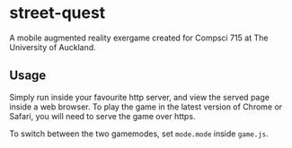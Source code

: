 # street-quest

A mobile augmented reality exergame created for Compsci 715 at The University of Auckland.

## Usage

Simply run inside your favourite http server, and view the served page inside a web browser.
To play the game in the latest version of Chrome or Safari, you will need to serve the game over https.

To switch between the two gamemodes, set `mode.mode` inside `game.js`.

